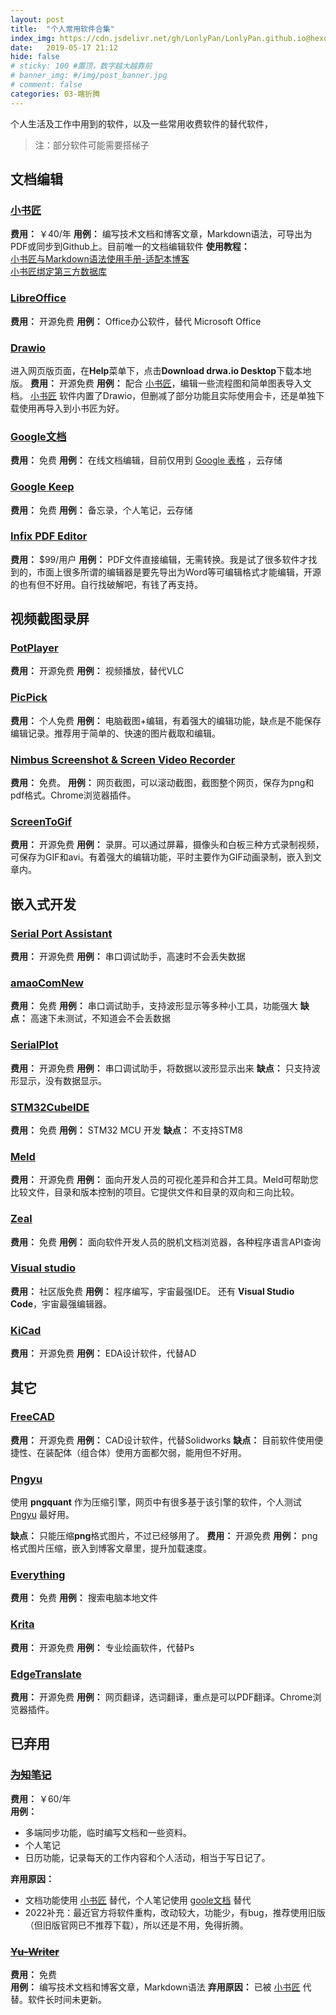 ```yaml
---
layout: post
title:  "个人常用软件合集"
index_img: https://cdn.jsdelivr.net/gh/LonlyPan/LonlyPan.github.io@hexo_source/hexo_images/个人常用软件合集/默认标题_自定义px_2022-01-2502_12_36.png
date:   2019-05-17 21:12
hide: false
# sticky: 100 #置顶，数字越大越靠前
# banner_img: #/img/post_banner.jpg
# comment: false
categories: 03-瞎折腾
---
```


个人生活及工作中用到的软件，以及一些常用收费软件的替代软件，
> 注：部分软件可能需要搭梯子

<!--more-->

## 文档编辑

### [小书匠](http://soft.xiaoshujiang.com/)
**费用：** ￥40/年
**用例：** 编写技术文档和博客文章，Markdown语法，可导出为PDF或同步到Github上。目前唯一的文档编辑软件
**使用教程：**   
[小书匠与Markdown语法使用手册-适配本博客](https://lonlypan.com/archivers/小书匠与Markdown语法使用手册-适配本博客)  
[小书匠绑定第三方数据库](https://lonlypan.com/archivers/小书匠绑定第三方数据库)

### [LibreOffice](https://www.libreoffice.org/)
**费用：** 开源免费
**用例：** Office办公软件，替代 Microsoft Office


### [Drawio](https://www.draw.io/)

进入网页版页面，在**Help**菜单下，点击**Download drwa.io Desktop**下载本地版。
**费用：** 开源免费
**用例：** 配合 [小书匠](http://soft.xiaoshujiang.com/)，编辑一些流程图和简单图表导入文档。 [小书匠](http://soft.xiaoshujiang.com/) 软件内置了Drawio，但删减了部分功能且实际使用会卡，还是单独下载使用再导入到小书匠为好。

### [Google文档](https://docs.google.com/document/u/0/)

**费用：** 免费
**用例：** 在线文档编辑，目前仅用到 [Google 表格](https://docs.google.com/spreadsheets/u/0/) ，云存储

### [Google Keep](https://docs.google.com/document/u/0/)
**费用：** 免费
**用例：** 备忘录，个人笔记，云存储

### [Infix PDF Editor](https://www.iceni.com/ru/infix.htm)

**费用：** $99/用户
**用例：** PDF文件直接编辑，无需转换。我是试了很多软件才找到的，市面上很多所谓的编辑器是要先导出为Word等可编辑格式才能编辑，开源的也有但不好用。自行找破解吧，有钱了再支持。

## 视频截图录屏

### [PotPlayer](https://potplayer.daum.net/)
**费用：** 开源免费
**用例：** 视频播放，替代VLC

### [PicPick](https://picpick.app/zh/)
 
**费用：** 个人免费
**用例：** 电脑截图+编辑，有着强大的编辑功能，缺点是不能保存编辑记录。推荐用于简单的、快速的图片截取和编辑。

### [Nimbus Screenshot & Screen Video Recorder](https://chrome.google.com/webstore/detail/nimbus-screenshot-screen/bpconcjcammlapcogcnnelfmaeghhagj/related?hl=en)
**费用：** 免费。
**用例：** 网页截图，可以滚动截图，截图整个网页，保存为png和pdf格式。Chrome浏览器插件。

### [ScreenToGif](https://www.screentogif.com/?l=zh_cn)
 
**费用：** 开源免费
**用例：** 录屏。可以通过屏幕，摄像头和白板三种方式录制视频，可保存为GIF和avi。有着强大的编辑功能，平时主要作为GIF动画录制，嵌入到文章内。


## 嵌入式开发

### [Serial Port Assistant](https://github.com/KangLin/SerialPortAssistant)

**费用：** 开源免费
**用例：**  串口调试助手，高速时不会丢失数据

### [amaoComNew](https://github.com/amaocom/amaoComNew)

**费用：** 免费
**用例：** 串口调试助手，支持波形显示等多种小工具，功能强大
**缺点：** 高速下未测试，不知道会不会丢数据

### [SerialPlot](https://hg.sr.ht/~hyozd/serialplot/)

**费用：** 开源免费
**用例：** 串口调试助手，将数据以波形显示出来
**缺点：** 只支持波形显示，没有数据显示。

### [STM32CubeIDE](https://www.st.com/en/development-tools/stm32cubeide.html)

**费用：** 免费
**用例：**  STM32 MCU 开发
**缺点：** 不支持STM8

### [Meld](https://meldmerge.org/)

**费用：** 开源免费
**用例：**  面向开发人员的可视化差异和合并工具。Meld可帮助您比较文件，目录和版本控制的项目。它提供文件和目录的双向和三向比较。

### [Zeal](https://zealdocs.org/)
 
**费用：** 免费
**用例：** 面向软件开发人员的脱机文档浏览器，各种程序语言API查询

 ### [Visual studio](https://visualstudio.microsoft.com/zh-hans/free-developer-offers/) 
 
**费用：** 社区版免费
**用例：** 程序编写，宇宙最强IDE。	还有 **Visual Studio Code**，宇宙最强编辑器。

### [KiCad](http://www.kicad-pcb.org/)

**费用：** 开源免费
**用例：** EDA设计软件，代替AD

## 其它

### [FreeCAD](https://www.freecadweb.org/)

**费用：** 开源免费
**用例：** CAD设计软件，代替Solidworks
**缺点：** 目前软件使用便捷性、在装配体（组合体）使用方面都欠弱，能用但不好用。

### [Pngyu](https://pngquant.org/)

使用 **pngquant** 作为压缩引擎，网页中有很多基于该引擎的软件，个人测试 [Pngyu](https://pngquant.org/) 最好用。  

**缺点：** 只能压缩**png**格式图片，不过已经够用了。
**费用：** 开源免费
**用例：**  png格式图片压缩，嵌入到博客文章里，提升加载速度。

### [Everything](https://www.voidtools.com/zh-cn/)
 
**费用：** 免费
**用例：**  搜索电脑本地文件

### [Krita](https://krita.org/zh/)

**费用：** 开源免费
**用例：** 专业绘画软件，代替Ps

### [EdgeTranslate](https://github.com/EdgeTranslate/EdgeTranslate)

**费用：** 开源免费
**用例：** 网页翻译，选词翻译，重点是可以PDF翻译。Chrome浏览器插件。

## 已弃用
### ~~[为知笔记](https://www.wiz.cn/zh-cn)~~
 
**费用：** ￥60/年  
**用例：**
 - 多端同步功能，临时编写文档和一些资料。  
 - 个人笔记
 - 日历功能，记录每天的工作内容和个人活动，相当于写日记了。 
  
 **弃用原因：**  
 - 文档功能使用  [小书匠](http://soft.xiaoshujiang.com/)  替代，个人笔记使用 [goole文档](https://docs.google.com/document/u/0/) 替代
 - 2022补充：最近官方将软件重构，改动较大，功能少，有bug，推荐使用旧版（但旧版官网已不推荐下载），所以还是不用，免得折腾。


### ~~[Yu-Writer](https://ivarptr.github.io/yu-writer.site/)~~ 

**费用：** 免费  
**用例：** 编写技术文档和博客文章，Markdown语法
 **弃用原因：** 已被 [小书匠](http://soft.xiaoshujiang.com/)  代替。软件长时间未更新。









